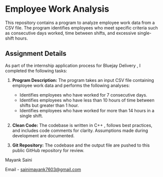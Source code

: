 # Employee Work Analysis

This repository contains a program to analyze employee work data from a CSV file. The program identifies employees who meet specific criteria such as consecutive days worked, time between shifts, and excessive single-shift hours.

## Assignment Details

As part of the internship application process for Bluejay Delivery , I completed the following tasks:

1. **Program Description:** The program takes an input CSV file containing employee work data and performs the following analyses:
    - Identifies employees who have worked for 7 consecutive days.
    - Identifies employees who have less than 10 hours of time between shifts but greater than 1 hour.
    - Identifies employees who have worked for more than 14 hours in a single shift.

2. **Clean Code:** The codebase is written in C++ , follows best practices, and includes code comments for clarity. Assumptions made during development are documented.

3. **Git Repository:** The codebase and the output file are pushed to this public GitHub repository for review.

Mayank Saini

Email - sainimayank7603@gmail.com
